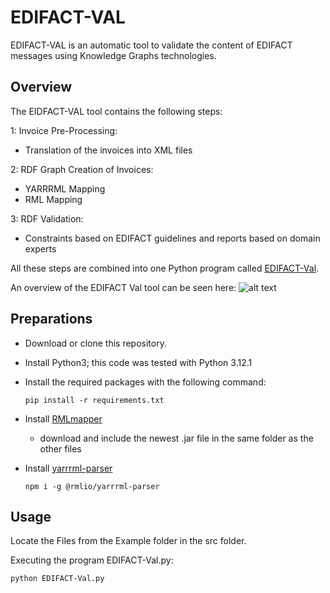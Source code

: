 # EDIFACT-VAL

EDIFACT-VAL is an automatic tool to validate the content of EDIFACT messages using Knowledge Graphs technologies. 

## Overview 

The EIDFACT-VAL tool contains the following steps: 

1: Invoice Pre-Processing:
  - Translation of the invoices into XML files

2: RDF Graph Creation of Invoices: 
  - YARRRML Mapping 
  - RML Mapping

3: RDF Validation:  
  - Constraints based on EDIFACT guidelines and reports based on domain experts  

All these steps are combined into one Python program called [EDIFACT-Val](https://github.com/johannesmaekelburg/EDIFACT-VAL/blob/80c39b8e2d579a63a7ee9213840585c6fad5d32c/src/EDIFACT-Val.py).

An overview of the EDIFACT Val tool can be seen here: 
![alt text](https://github.com/johannesmaekelburg/EDIFACT-VAL/blob/80c39b8e2d579a63a7ee9213840585c6fad5d32c/docs/EDIFACT-VAL%20Overview%20.png)

## Preparations

- Download or clone this repository.
- Install Python3; this code was tested with Python 3.12.1
- Install the required  packages with the following command:
   ```
  pip install -r requirements.txt
  ````
  
- Install [RMLmapper](https://github.com/RMLio/rmlmapper-java)
  - download and include the newest .jar file in the same folder as the other files 
- Install [yarrrml-parser](https://github.com/RMLio/yarrrml-parser)
  ```
  npm i -g @rmlio/yarrrml-parser
  ```


## Usage

Locate the Files from the Example folder in the src folder. 

Executing the program EDIFACT-Val.py:
```
python EDIFACT-Val.py
```

